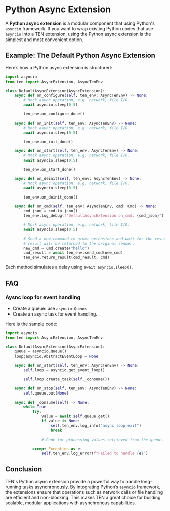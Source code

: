 # Python Async Extension

A **Python async extension** is a modular component that using Python's `asyncio` framework. If you want to wrap existing Python codes that use `asyncio` into a TEN extension, using the Python async extension is the simplest and most convenient option.

## Example: The Default Python Async Extension

Here’s how a Python async extension is structured:

```python
import asyncio
from ten import AsyncExtension, AsyncTenEnv

class DefaultAsyncExtension(AsyncExtension):
    async def on_configure(self, ten_env: AsyncTenEnv) -> None:
        # Mock async operation, e.g. network, file I/O.
        await asyncio.sleep(0.5)

        ten_env.on_configure_done()

    async def on_init(self, ten_env: AsyncTenEnv) -> None:
        # Mock async operation, e.g. network, file I/O.
        await asyncio.sleep(0.5)

        ten_env.on_init_done()

    async def on_start(self, ten_env: AsyncTenEnv) -> None:
        # Mock async operation, e.g. network, file I/O.
        await asyncio.sleep(0.5)

        ten_env.on_start_done()

    async def on_deinit(self, ten_env: AsyncTenEnv) -> None:
        # Mock async operation, e.g. network, file I/O.
        await asyncio.sleep(0.5)

        ten_env.on_deinit_done()

    async def on_cmd(self, ten_env: AsyncTenEnv, cmd: Cmd) -> None:
        cmd_json = cmd.to_json()
        ten_env.log_debug(f"DefaultAsyncExtension on_cmd: {cmd_json}")

        # Mock async operation, e.g. network, file I/O.
        await asyncio.sleep(0.5)

        # Send a new command to other extensions and wait for the result. The
        # result will be returned to the original sender.
        new_cmd = Cmd.create("hello")
        cmd_result = await ten_env.send_cmd(new_cmd)
        ten_env.return_result(cmd_result, cmd)
```

Each method simulates a delay using `await asyncio.sleep()`.

## FAQ

### Aysnc loop for event handling

- Create a queue: use `asyncio.Queue`.
- Create an async task for event handling.

Here is the sample code:

```python
import asyncio
from ten import AsyncExtension, AsyncTenEnv

class DefaultAsyncExtension(AsyncExtension):
    queue = asyncio.Queue()
    loop:asyncio.AbstractEventLoop = None

    async def on_start(self, ten_env: AsyncTenEnv) -> None:
        self.loop = asyncio.get_event_loop()

        self.loop.create_task(self._consume())

    async def on_stop(self, ten_env: AsyncTenEnv) -> None:
        self.queue.put(None)

    async def _consume(self) -> None:
        while True
            try:
                value = await self.queue.get()
                if value is None:
                    self.ten_env.log_info("async loop exit")
                    break

                # Code for processing values retrieved from the queue.

            except Exception as e:
                self.ten_env.log_error(f"Failed to handle {e}")
```

## Conclusion

TEN's Python async extension provide a powerful way to handle long-running tasks asynchronously. By integrating Python’s `asyncio` framework, the extensions ensure that operations such as network calls or file handling are efficient and non-blocking. This makes TEN a great choice for building scalable, modular applications with asynchronous capabilities.
